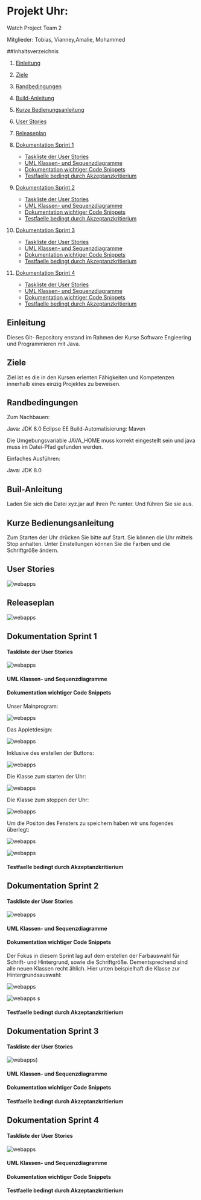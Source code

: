 # Projekt Uhr:

Watch Project Team 2 



Mitglieder: Tobias, Vianney,Amalie, Mohammed


##Inhaltsverzeichnis

1. [Einleitung](#einleitung)
1. [Ziele](#ziele)
1. [Randbedingungen](#randbedingungen)
1. [Build-Anleitung](#buil-anleitung)
1. [Kurze Bedienungsanleitung](#kurze-bedienungsanleitung)
1. [User Stories](#user-stories)
1. [Releaseplan](#releaseplan)
1. [Dokumentation Sprint 1](#dokumentation-sprint-1)
    + [Taskliste der User Stories](#taskliste-der-user-stories)
    + [UML Klassen- und Sequenzdiagramme](#uml-klassen-und-sequenzdiagramme)
    + [Dokumentation wichtiger Code Snippets](#dokumentation-wichtiger-code-snippets)
    + [Testfaelle bedingt durch Akzeptanzkritierium](#testfaelle-bedingt-durch-akzeptanzkritierium)
    
1. [Dokumentation Sprint 2](#dokumentation-sprint-2)
    + [Taskliste der User Stories](#taskliste-der-user-stories)
    + [UML Klassen- und Sequenzdiagramme](#uml-klassen-und-sequenzdiagramme)
    + [Dokumentation wichtiger Code Snippets](#dokumentation-wichtiger-code-snippets)
    + [Testfaelle bedingt durch Akzeptanzkritierium](#testfaelle-bedingt-durch-akzeptanzkritierium)
    
1. [Dokumentation Sprint 3](#dokumentation-sprint-3)
    + [Taskliste der User Stories](#taskliste-der-user-stories)
    + [UML Klassen- und Sequenzdiagramme](#uml-klassen-und-sequenzdiagramme)
    + [Dokumentation wichtiger Code Snippets](#dokumentation-wichtiger-code-snippets)
    + [Testfaelle bedingt durch Akzeptanzkritierium](#testfaelle-bedingt-durch-akzeptanzkritierium)
    
1. [Dokumentation Sprint 4](#dokumentation-sprint-4)
    + [Taskliste der User Stories](#taskliste-der-user-stories)
    + [UML Klassen- und Sequenzdiagramme](#uml-klassen-und-sequenzdiagramme)
    + [Dokumentation wichtiger Code Snippets](#dokumentation-wichtiger-code-snippets)
    + [Testfaelle bedingt durch Akzeptanzkritierium](#testfaelle-bedingt-durch-akzeptanzkritierium)    
    



## Einleitung 

Dieses Git- Repository enstand im Rahmen  der Kurse Software Engieering und Programmieren mit Java.

## Ziele

Ziel ist es die in den Kursen erlenten Fähigkeiten und Kompetenzen innerhalb eines einzig Projektes zu beweisen.

## Randbedingungen

Zum Nachbauen:

Java: JDK 8.0 
Eclipse EE
Build-Automatisierung: Maven

Die Umgebungsvariable JAVA_HOME muss korrekt eingestellt sein und java muss im Datei-Pfad gefunden werden. 

Einfaches Ausführen: 

Java: JDK 8.0 

## Buil-Anleitung

Laden Sie sich die Datei xyz.jar auf ihren Pc runter. Und führen Sie sie aus.

## Kurze Bedienungsanleitung

Zum Starten der Uhr drücken Sie bitte auf Start. Sie können die Uhr mittels Stop anhalten. Unter Einstellungen können Sie die Farben und die Schriftgröße ändern.  

## User Stories

![webapps](doku/Useretories.PNG)

## Releaseplan

![webapps](doku/Releaseplan.PNG)

## Dokumentation Sprint 1
#### Taskliste der User Stories

![webapps](doku/Task1.PNG)



#### UML Klassen- und Sequenzdiagramme
#### Dokumentation wichtiger Code Snippets
Unser Mainprogram: 

 ![webapps](doku/main-routine.PNG)
 
Das Appletdesign: 

![webapps](doku/gui1.PNG)

Inklusive des erstellen der Buttons:

![webapps](doku/gui2.PNG)

Die Klasse zum starten der Uhr:

![webapps](doku/startclass.PNG)

Die Klasse zum stoppen der Uhr:

![webapps](doku/stoppclass.PNG)

Um die Positon des Fensters zu speichern haben wir uns fogendes überlegt:

![webapps](doku/memory1.PNG)

![webapps](doku/Memory2.PNG)

#### Testfaelle bedingt durch Akzeptanzkritierium
## Dokumentation Sprint 2
#### Taskliste der User Stories

![webapps](doku/Task2.PNG)

#### UML Klassen- und Sequenzdiagramme
#### Dokumentation wichtiger Code Snippets

Der Fokus in diesem Sprint lag auf dem erstellen der Farbauswahl für Schrift- und Hintergrund, sowie die Schriftgröße.
Dementsprechend sind alle neuen Klassen recht ählich. Hier unten beispielhaft die Klasse zur Hintergrundsauswahl: 

![webapps](doku/Farbe.PNG)

![webapps](doku/Farbe2.PNG)
s
#### Testfaelle bedingt durch Akzeptanzkritierium
## Dokumentation Sprint 3
#### Taskliste der User Stories

![webapps](doku\Task3.PNG))

#### UML Klassen- und Sequenzdiagramme
#### Dokumentation wichtiger Code Snippets
#### Testfaelle bedingt durch Akzeptanzkritierium
## Dokumentation Sprint 4
#### Taskliste der User Stories

![webapps](doku/Task4.PNG)

#### UML Klassen- und Sequenzdiagramme
#### Dokumentation wichtiger Code Snippets
#### Testfaelle bedingt durch Akzeptanzkritierium


